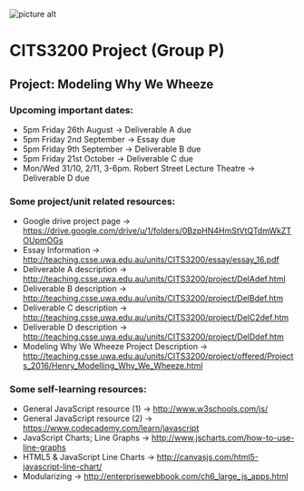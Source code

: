 ![picture alt](http://static.weboffice.uwa.edu.au/visualid/core-rebrand/img/uwacrest/uwacrest-blue.svg "Title is optional")
# CITS3200 Project (Group P)
## Project: Modeling Why We Wheeze

### Upcoming important dates:
  - 5pm Friday 26th August -> Deliverable A due
  - 5pm Friday 2nd September -> Essay due 
  - 5pm Friday 9th September -> Deliverable B due
  - 5pm Friday 21st October -> Deliverable C due
  - Mon/Wed 31/10, 2/11, 3-6pm. Robert Street Lecture Theatre -> Deliverable D due

### Some project/unit related resources:
  - Google drive project page -> https://drive.google.com/drive/u/1/folders/0BzpHN4HmStVtQTdmWkZTOUpmOGs
  - Essay Information -> http://teaching.csse.uwa.edu.au/units/CITS3200/essay/essay_16.pdf
  - Deliverable A description -> http://teaching.csse.uwa.edu.au/units/CITS3200/project/DelAdef.html
  - Deliverable B description -> http://teaching.csse.uwa.edu.au/units/CITS3200/project/DelBdef.htm
  - Deliverable C description -> http://teaching.csse.uwa.edu.au/units/CITS3200/project/DelC2def.htm
  - Deliverable D description -> http://teaching.csse.uwa.edu.au/units/CITS3200/project/DelDdef.htm
  - Modeling Why We Wheeze Project Description -> http://teaching.csse.uwa.edu.au/units/CITS3200/project/offered/Projects_2016/Henry_Modelling_Why_We_Wheeze.html

### Some self-learning resources:
  - General JavaScript resource (1) -> http://www.w3schools.com/js/
  - General JavaScript resource (2) -> https://www.codecademy.com/learn/javascript
  - JavaScript Charts; Line Graphs -> http://www.jscharts.com/how-to-use-line-graphs
  - HTML5 & JavaScript Line Charts -> http://canvasjs.com/html5-javascript-line-chart/
  - Modularizing -> http://enterprisewebbook.com/ch6_large_js_apps.html
